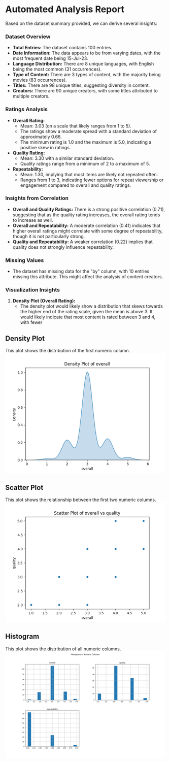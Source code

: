 # Automated Analysis Report
Based on the dataset summary provided, we can derive several insights:

### Dataset Overview
- **Total Entries:** The dataset contains 100 entries.
- **Date Information:** The data appears to be from varying dates, with the most frequent date being 15-Jul-23.
- **Language Distribution:** There are 8 unique languages, with English being the most common (31 occurrences).
- **Type of Content:** There are 3 types of content, with the majority being movies (83 occurrences).
- **Titles:** There are 98 unique titles, suggesting diversity in content.
- **Creators:** There are 90 unique creators, with some titles attributed to multiple creators.

### Ratings Analysis
- **Overall Rating:**
  - Mean: 3.03 (on a scale that likely ranges from 1 to 5).
  - The ratings show a moderate spread with a standard deviation of approximately 0.66.
  - The minimum rating is 1.0 and the maximum is 5.0, indicating a positive skew in ratings.
- **Quality Rating:**
  - Mean: 3.30 with a similar standard deviation.
  - Quality ratings range from a minimum of 2 to a maximum of 5.
- **Repeatability:**
  - Mean: 1.30, implying that most items are likely not repeated often.
  - Ranges from 1 to 3, indicating fewer options for repeat viewership or engagement compared to overall and quality ratings.

### Insights from Correlation
- **Overall and Quality Ratings:** There is a strong positive correlation (0.71), suggesting that as the quality rating increases, the overall rating tends to increase as well.
- **Overall and Repeatability:** A moderate correlation (0.41) indicates that higher overall ratings might correlate with some degree of repeatability, though it is not particularly strong.
- **Quality and Repeatability:** A weaker correlation (0.22) implies that quality does not strongly influence repeatability.

### Missing Values
- The dataset has missing data for the "by" column, with 10 entries missing this attribute. This might affect the analysis of content creators.

### Visualization Insights
1. **Density Plot (Overall Rating):**
   - The density plot would likely show a distribution that skews towards the higher end of the rating scale, given the mean is above 3. It would likely indicate that most content is rated between 3 and 4, with fewer
## Density Plot
This plot shows the distribution of the first numeric column.
![Density Plot](density_plot.png)

## Scatter Plot
This plot shows the relationship between the first two numeric columns.
![Scatter Plot](scatter_plot.png)

## Histogram
This plot shows the distribution of all numeric columns.
![Histogram](histogram.png)
